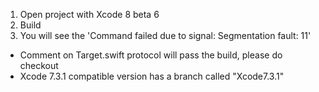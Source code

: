  1. Open project with Xcode 8 beta 6
 2. Build
 3. You will see the 'Command failed due to signal: Segmentation fault: 11'
 
 * Comment on Target.swift protocol will pass the build, please do checkout
 * Xcode 7.3.1 compatible version has a branch called "Xcode7.3.1"
